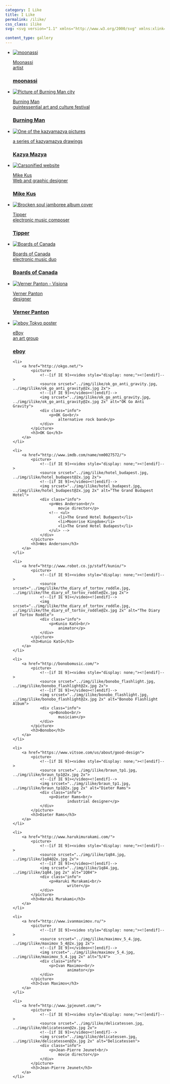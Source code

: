 ```yaml
---
category: I Like
title: I Like
permalink: /ilike/
css_class: ilike
svg: <svg version="1.1" xmlns="http://www.w3.org/2000/svg" xmlns:xlink="http://www.w3.org/1999/xlink" x="0px" y="0px" width="280.16px" height="224.77px" viewBox="0 -10 280.16 240" enable-background="new 0 0 280.16 224.77" xml:space="preserve"><g><path id="heart-big" fill="#FF0C3B" x="10" y="20" d="M229.1,37.92c-25.17-20.65-62.32-16.98-82.97,8.19l-5.28,6.44l-5.28-6.44c-20.65-25.17-57.8-28.84-82.97-8.19c-25.17,20.65-28.36,62.61-4.78,93.77c0,0,2.13,4.59,14.25,17.91c5.24,5.76,12.34,13.15,21.97,22.52c13.5,13.15,55.17,51.38,55.17,51.38c0.55,0.43,1.1,0.86,1.65,1.28c0.55-0.42,1.1-0.84,1.65-1.28c0,0,41.67-38.23,55.17-51.38c9.62-9.37,16.72-16.75,21.96-22.52c12.12-13.32,14.25-17.91,14.25-17.91C257.46,100.53,254.27,58.57,229.1,37.92z"/><path id="heart-small" fill="#FF671A" d="M275.01,3.31c-6.23-5.11-15.43-4.21-20.55,2.03l-1.31,1.59l-1.31-1.59c-5.11-6.23-14.31-7.14-20.55-2.03c-6.23,5.11-7.02,15.5-1.18,23.22c0,0,0.53,1.14,3.53,4.43c1.3,1.43,3.06,3.26,5.44,5.58c3.34,3.26,13.66,12.72,13.66,12.72c0.13,0.11,0.27,0.21,0.41,0.32c0.14-0.1,0.27-0.21,0.41-0.32c0,0,10.32-9.47,13.66-12.72c2.38-2.32,4.14-4.15,5.44-5.58c3-3.3,3.53-4.43,3.53-4.43C282.03,18.82,281.24,8.43,275.01,3.31z"/></g></svg>

content_type: gallery
---
```


<ul>
	<li>
		<a href="http://www.moonassi.com/">
			<picture>
				<!--[if IE 9]><video style="display: none;"><![endif]-->
				<source srcset="../img/ilike/moonassi.jpg, ../img/ilike/moonassi@2x.jpg 2x">
				<!--[if IE 9]></video><![endif]-->
				<img srcset="../img/ilike/moonassi.jpg, ../img/ilike/moonassi@2x.jpg 2x" alt="moonassi">
				<div class="info">
					<p>Moonassi<br/>
						artist</p>
				</div>
			</picture>
			<h3>moonassi</h3>
		</a>
	</li>
	<li>
		<a href="http://www.burningman.org/">
			<picture>
				<!--[if IE 9]><video style="display: none;"><![endif]-->
				<source srcset="../img/ilike/bm.jpg, ../img/ilike/bm@2x.jpg 2x">
				<!--[if IE 9]></video><![endif]-->
				<img srcset="../img/ilike/bm.jpg, ../img/ilike/bm@2x.jpg 2x" alt="Picture of Burning Man city">
				<div class="info">
					<p>Burning Man<br>
						quintessential art and culture festival</p>
				</div>
			</picture>
			<h3>Burning Man</h3>
		</a>
	</li>
	<li>
		<a href="http://www.kazyamazya.com/">
			<picture>
				<!--[if IE 9]><video style="display: none;"><![endif]-->
				<source srcset="../img/ilike/kazyamazya.jpg, ../img/ilike/kazyamazya@2x.jpg 2x">
				<!--[if IE 9]></video><![endif]-->
				<img srcset="../img/ilike/kazyamazya.jpg, ../img/ilike/kazyamazya@2x.jpg 2x" alt="One of the kazyamazya pictures">
				<div class="info">
					<p>a series of kazyamazya drawings</p>
				</div>
			</picture>
			<h3>Kazya Mazya</h3>
		</a>
	</li>
	<li>
		<a href="http://www.mikekus.com/">
			<picture>
				<!--[if IE 9]><video style="display: none;"><![endif]-->
				<source srcset="../img/ilike/mikekus.png, ../img/ilike/mikekus@2x.png 2x">
				<!--[if IE 9]></video><![endif]-->
				<img srcset="../img/ilike/mikekus.png, ../img/ilike/mikekus@2x.png 2x" alt="Carsonified website">
				<div class="info">
					<p>Mike Kus<br/>
						Web and graphic designer</p>
				</div>
			</picture>
			<h3>Mike Kus</h3>
		</a>
	</li>
	<li>
		<a href="http://tippermusic.net/">
			<picture>
				<!--[if IE 9]><video style="display: none;"><![endif]-->
				<source srcset="../img/ilike/tipper.jpg, ../img/ilike/tipper@2x.jpg 2x">
				<!--[if IE 9]></video><![endif]-->
				<img srcset="../img/ilike/tipper.jpg, ../img/ilike/tipper@2x.jpg 2x" alt="Brocken soul jamboree album cover">
				<div class="info">
					<p>Tipper<br/>
						electronic music composer</p>
				</div>
			</picture>
			<h3>Tipper</h3>
		</a>
	</li>
	<li>
		<a href="http://boardsofcanada.com/">
			<picture>
				<!--[if IE 9]><video style="display: none;"><![endif]-->
				<source srcset="../img/ilike/boardsofcanada.jpg, ../img/ilike/boardsofcanada@2x.jpg 2x">
				<!--[if IE 9]></video><![endif]-->
				<img srcset="../img/ilike/boardsofcanada.jpg, ../img/ilike/boardsofcanada@2x.jpg 2x" alt="Boards of Canada">
				<div class="info">
					<p>Boards of Canada<br/>
						electronic music duo</p>
				</div>
			</picture>
			<h3>Boards of Canada</h3>
		</a>
	</li>
	<li>
		<a href="http://www.vernerpanton.com/">
			<picture>
				<!--[if IE 9]><video style="display: none;"><![endif]-->
				<source srcset="../img/ilike/panton.jpg, ../img/ilike/panton@2x.jpg 2x">
				<!--[if IE 9]></video><![endif]-->
				<img srcset="../img/ilike/panton.jpg, ../img/ilike/panton@2x.jpg 2x" alt="Verner Panton - Visiona">
				<div class="info">
					<p>Verner Panton<br/>
						designer</p>
				</div>
			</picture>
			<h3>Verner Panton</h3>
		</a>
	</li>
	<li>
		<a href="http://eboy.com/">
			<picture>
				<!--[if IE 9]><video style="display: none;"><![endif]-->
				<source srcset="../img/ilike/eboy.jpg, ../img/ilike/eboy@2x.jpg 2x">
				<!--[if IE 9]></video><![endif]-->
				<img srcset="../img/ilike/eboy.jpg, ../img/ilike/eboy@2x.jpg 2x" alt="eboy Tokyo poster">
				<div class="info">
					<p>eBoy<br/>
						an art group</p>
				</div>
			</picture>
			<h3>eboy</h3>
		</a>
	</li>

	<li>
		<a href="http://okgo.net/">
			<picture>
				<!--[if IE 9]><video style="display: none;"><![endif]-->
				<source srcset="../img/ilike/ok_go_anti_gravity.jpg, ../img/ilike/ok_go_anti_gravity@2x.jpg 2x">
				<!--[if IE 9]></video><![endif]-->
				<img srcset="../img/ilike/ok_go_anti_gravity.jpg, ../img/ilike/ok_go_anti_gravity@2x.jpg 2x" alt="OK Go Anti Gravity">
				<div class="info">
					<p>OK Go<br/>
						alternative rock band</p>
				</div>
			</picture>
			<h3>OK Go</h3>
		</a>
	</li>

	<li>
		<a href="http://www.imdb.com/name/nm0027572/">
			<picture>
				<!--[if IE 9]><video style="display: none;"><![endif]-->
				<source srcset="../img/ilike/hotel_budapest.jpg, ../img/ilike/hotel_budapest@2x.jpg 2x">
				<!--[if IE 9]></video><![endif]-->
				<img srcset="../img/ilike/hotel_budapest.jpg, ../img/ilike/hotel_budapest@2x.jpg 2x" alt="The Grand Budapest Hotel">
				<div class="info">
					<p>Wes Anderson<br/>
						movie director</p>
					<!-- <ul>
						<li>The Grand Hotel Budapest</li>
						<li>Moonrise Kingdom</li>
						<li>The Grand Hotel Budapest</li>
					</ul> -->
				</div>
			</picture>
			<h3>Wes Anderson</h3>
		</a>
	</li>

	<li>
		<a href="http://www.robot.co.jp/staff/kunio/">
			<picture>
				<!--[if IE 9]><video style="display: none;"><![endif]-->
				<source srcset="../img/ilike/the_diary_of_tortov_roddle.jpg, ../img/ilike/the_diary_of_tortov_roddle@2x.jpg 2x">
				<!--[if IE 9]></video><![endif]-->
				<img srcset="../img/ilike/the_diary_of_tortov_roddle.jpg, ../img/ilike/the_diary_of_tortov_roddle@2x.jpg 2x" alt="The Diary of Tortov Roddle">
				<div class="info">
					<p>Kunio Katō<br/>
						animator</p>
				</div>
			</picture>
			<h3>Kunio Katō</h3>
		</a>
	</li>

	<li>
		<a href="http://bonobomusic.com/">
			<picture>
				<!--[if IE 9]><video style="display: none;"><![endif]-->
				<source srcset="../img/ilike/bonobo_flashlight.jpg, ../img/ilike/bonobo_flashlight@2x.jpg 2x">
				<!--[if IE 9]></video><![endif]-->
				<img srcset="../img/ilike/bonobo_flashlight.jpg, ../img/ilike/bonobo_flashlight@2x.jpg 2x" alt="Bonobo Flashlight Album">
				<div class="info">
					<p>Bonobo<br/>
						musician</p>
				</div>
			</picture>
			<h3>Bonobo</h3>
		</a>
	</li>

	<li>
		<a href="https://www.vitsoe.com/us/about/good-design">
			<picture>
				<!--[if IE 9]><video style="display: none;"><![endif]-->
				<source srcset="../img/ilike/braun_tp1.jpg, ../img/ilike/braun_tp1@2x.jpg 2x">
				<!--[if IE 9]></video><![endif]-->
				<img srcset="../img/ilike/braun_tp1.jpg, ../img/ilike/braun_tp1@2x.jpg 2x" alt="Dieter Rams">
				<div class="info">
					<p>Dieter Rams<br/>
							industrial designer</p>
				</div>
			</picture>
			<h3>Dieter Rams</h3>
		</a>
	</li>

	<li>
		<a href="http://www.harukimurakami.com/">
			<picture>
				<!--[if IE 9]><video style="display: none;"><![endif]-->
				<source srcset="../img/ilike/1q84.jpg, ../img/ilike/1q84@2x.jpg 2x">
				<!--[if IE 9]></video><![endif]-->
				<img srcset="../img/ilike/1q84.jpg, ../img/ilike/1q84.jpg 2x" alt="1Q84">
				<div class="info">
					<p>Haruki Murakami<br/>
							writer</p>
				</div>
			</picture>
			<h3>Haruki Murakami</h3>
		</a>
	</li>

	<li>
		<a href="http://www.ivanmaximov.ru/">
			<picture>
				<!--[if IE 9]><video style="display: none;"><![endif]-->
				<source srcset="../img/ilike/maximov_5_4.jpg, ../img/ilike/maximov_5_4@2x.jpg 2x">
				<!--[if IE 9]></video><![endif]-->
				<img srcset="../img/ilike/maximov_5_4.jpg, ../img/ilike/maximov_5_4.jpg 2x" alt="5/4">
				<div class="info">
					<p>Ivan Maximov<br/>
							animator</p>
				</div>
			</picture>
			<h3>Ivan Maximov</h3>
		</a>
	</li>

	<li>
		<a href="http://www.jpjeunet.com/">
			<picture>
				<!--[if IE 9]><video style="display: none;"><![endif]-->
				<source srcset="../img/ilike/delicatessen.jpg, ../img/ilike/delicatessen@2x.jpg 2x">
				<!--[if IE 9]></video><![endif]-->
				<img srcset="../img/ilike/delicatessen.jpg, ../img/ilike/delicatessen@2x.jpg 2x" alt="Delicatessen">
				<div class="info">
					<p>Jean-Pierre Jeunet<br/>
						movie director</p>
				</div>
			</picture>
			<h3>Jean-Pierre Jeunet</h3>
		</a>
	</li>
</ul>

